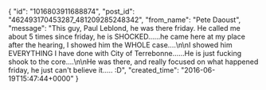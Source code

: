  {
   "id": "1016803911688874",
   "post_id": "462493170453287_481209285248342",
   "from_name": "Pete Daoust",
   "message": "This guy, Paul Leblond, he was there friday. He called me about 5 times since friday, he is SHOCKED......he came here at my place after the hearing, I showed him the WHOLE case....\n\nI showed him EVERYTHING I have done with City of Terrebonne......He is just fucking shook to the core....\n\nHe was there, and really focused on what happened friday, he just can't believe it..... :D",
   "created_time": "2016-06-19T15:47:44+0000"
 }
